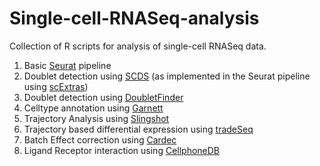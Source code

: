 # Single-cell-RNASeq-analysis

Collection of R scripts for analysis of single-cell RNASeq data. 

1. Basic [Seurat](https://satijalab.org/seurat/) pipeline 
2. Doublet detection using [SCDS](https://github.com/kostkalab/scds) (as implemented in the Seurat pipeline using [scExtras](https://github.com/Morriseylab/scExtras))
3. Doublet detection using [DoubletFinder](https://github.com/chris-mcginnis-ucsf/DoubletFinder)
4. Celltype annotation using [Garnett](https://cole-trapnell-lab.github.io/garnett/docs/)
5. Trajectory Analysis using [Slingshot](https://www.bioconductor.org/packages/release/bioc/vignettes/slingshot/inst/doc/vignette.html)
6. Trajectory based differential expression using [tradeSeq](https://github.com/statOmics/tradeSeq)
7. Batch Effect correction using [Cardec](https://www.biorxiv.org/content/10.1101/2020.09.23.310003v1)
8. Ligand Receptor interaction using [CellphoneDB](https://github.com/Teichlab/cellphonedb)
